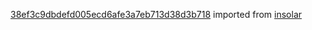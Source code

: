 [38ef3c9dbdefd005ecd6afe3a7eb713d38d3b718](https://github.com/insolar/insolar/commit/38ef3c9dbdefd005ecd6afe3a7eb713d38d3b718) imported from [insolar](https://github.com/insolar/insolar)
